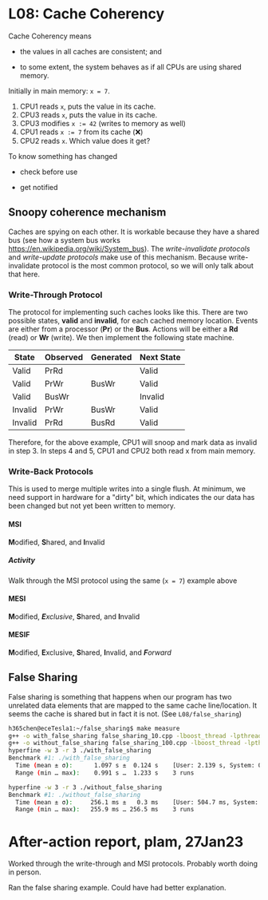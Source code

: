 # L08: Cache Coherency

Cache Coherency means

- the values in all caches are consistent; and

- to some extent, the system behaves as if all CPUs are using shared memory.

Initially in main memory: `x = 7`.

1. CPU1 reads `x`, puts the value in its cache.
2. CPU3 reads `x`, puts the value in its cache.
3. CPU3 modifies `x := 42` (writes to memory as well)
4. CPU1 reads `x := 7` from its cache (❌)
5. CPU2 reads `x`. Which value does it get?

To know something has changed

- check before use

- get notified

## Snoopy coherence mechanism

Caches are spying on each other. It is workable because they have a shared bus
(see how a system bus works <https://en.wikipedia.org/wiki/System_bus>). The
*write-invalidate protocols* and *write-update protocols* make use of this
mechanism. Because write-invalidate protocol is the most common protocol, so we
will only talk about that here.

### Write-Through Protocol

The protocol for implementing such caches looks like this. There are two
possible states, **valid** and **invalid**, for each cached memory location.
Events are either from a processor (**Pr**) or the **Bus**. Actions will be
either a **Rd** (read) or **Wr** (write). We then implement the following state
machine.

|State   | Observed | Generated | Next State|
|--------|----------|-----------|-----------|
|Valid   | PrRd     |           | Valid     |
|Valid   | PrWr     | BusWr     | Valid     |
|Valid   | BusWr    |           | Invalid   |
|Invalid | PrWr     | BusWr     | Valid     |
|Invalid | PrRd     | BusRd     | Valid     |

Therefore, for the above example, CPU1 will snoop and mark data as invalid in
step 3. In steps 4 and 5, CPU1 and CPU2 both read x from main memory.

### Write-Back Protocols

This is used to merge multiple writes into a single flush. At minimum, we need
support in hardware for a "dirty" bit, which indicates the our data has been
changed but not yet been written to memory.

#### MSI

**M**odified, **S**hared, and **I**nvalid

##### Activity

Walk through the MSI protocol using the same (`x = 7`) example above

#### MESI

 **M**odified, ***E***_xclusive_, **S**hared, and **I**nvalid

#### MESIF

 **M**odified, **E**xclusive, **S**hared, **I**nvalid, and ***F***_orward_

## False Sharing

False sharing is something that happens when our program has two unrelated data
elements that are mapped to the same cache line/location. It seems the cache is
shared but in fact it is not. (See `L08/false_sharing`)

```bash
h365chen@eceTesla1:~/false_sharing$ make measure
g++ -o with_false_sharing false_sharing_10.cpp -lboost_thread -lpthread -O3
g++ -o without_false_sharing false_sharing_100.cpp -lboost_thread -lpthread -O3
hyperfine -w 3 -r 3 ./with_false_sharing
Benchmark #1: ./with_false_sharing
  Time (mean ± σ):      1.097 s ±  0.124 s    [User: 2.139 s, System: 0.001 s]
  Range (min … max):    0.991 s …  1.233 s    3 runs

hyperfine -w 3 -r 3 ./without_false_sharing
Benchmark #1: ./without_false_sharing
  Time (mean ± σ):     256.1 ms ±   0.3 ms    [User: 504.7 ms, System: 0.0 ms]
  Range (min … max):   255.9 ms … 256.5 ms    3 runs
```

# After-action report, plam, 27Jan23

Worked through the write-through and MSI protocols. Probably worth doing in person.

Ran the false sharing example. Could have had better explanation.